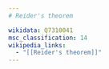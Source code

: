 ```yaml
---
# Reider's theorem

wikidata: Q7310041
msc_classification: 14
wikipedia_links:
  - "[[Reider's theorem]]"
---
```

